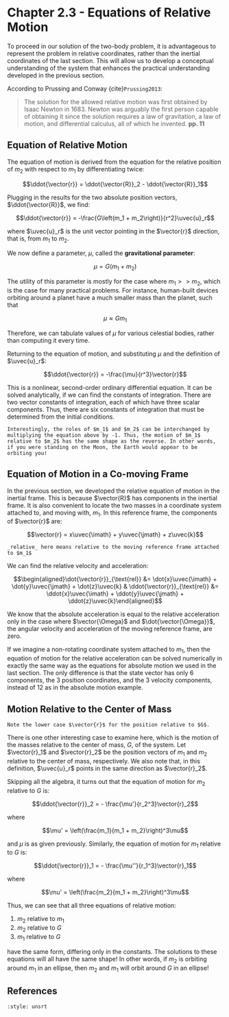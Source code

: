 # Chapter 2.3 - Equations of Relative Motion

To proceed in our solution of the two-body problem, it is advantageous to represent the problem in relative coordinates, rather than the inertial coordinates of the last section. This will allow us to develop a conceptual understanding of the system that enhances the practical understanding developed in the previous section.

According to Prussing and Conway {cite}`Prussing2013`:

> The solution for the allowed relative motion was first obtained by Isaac Newton in 1683. Newton was arguably the first person capable of obtaining it since the solution requires a law of gravitation, a law of motion, and differential calculus, all of which he invented. **pp. 11**

## Equation of Relative Motion

The equation of motion is derived from the equation for the relative position of $m_2$ with respect to $m_1$ by differentiating twice:

$$\ddot{\vector{r}} = \ddot{\vector{R}}_2 - \ddot{\vector{R}}_1$$

Plugging in the results for the two absolute position vectors, $\ddot{\vector{R}}$, we find:

$$\ddot{\vector{r}} = -\frac{G\left(m_1 + m_2\right)}{r^2}\uvec{u}_r$$

where $\uvec{u}_r$ is the unit vector pointing in the $\vector{r}$ direction, that is, from $m_1$ to $m_2$.

We now define a parameter, $\mu$, called the **gravitational parameter**:

$$\mu = G\left(m_1 + m_2\right)$$

The utility of this parameter is mostly for the case where $m_1 >> m_2$, which is the case for many practical problems. For instance, human-built devices orbiting around a planet have a much smaller mass than the planet, such that

$$\mu \approx G m_1$$

Therefore, we can tabulate values of $\mu$ for various celestial bodies, rather than computing it every time.

Returning to the equation of motion, and substituting $\mu$ and the definition of $\uvec{u}_r$:

$$\ddot{\vector{r}} = -\frac{\mu}{r^3}\vector{r}$$

This is a nonlinear, second-order ordinary differential equation. It can be solved analytically, if we can find the constants of integration. There are two vector constants of integration, each of which have three scalar components. Thus, there are six constants of integration that must be determined from the initial conditions.

```{note}
Interestingly, the roles of $m_1$ and $m_2$ can be interchanged by multiplying the equation above by -1. Thus, the motion of $m_1$ relative to $m_2$ has the same shape as the reverse. In other words, if you were standing on the Moon, the Earth would appear to be orbiting you!
```

## Equation of Motion in a Co-moving Frame

In the previous section, we developed the relative equation of motion in the inertial frame. This is because $\vector{R}$ has components in the inertial frame. It is also convenient to locate the two masses in a coordinate system attached to, and moving with, $m_1$. In this reference frame, the components of $\vector{r}$ are:

$$\vector{r} = x\uvec{\imath} + y\uvec{\jmath} + z\uvec{k}$$

```{margin}
_relative_ here means relative to the moving reference frame attached to $m_1$
```

We can find the relative velocity and acceleration:

$$\begin{aligned}\dot{\vector{r}}_{\text{rel}} &= \dot{x}\uvec{\imath} + \dot{y}\uvec{\jmath} + \dot{z}\uvec{k} & \ddot{\vector{r}}_{\text{rel}} &= \ddot{x}\uvec{\imath} + \ddot{y}\uvec{\jmath} + \ddot{z}\uvec{k}\end{aligned}$$

We know that the absolute acceleration is equal to the relative acceleration only in the case where $\vector{\Omega}$ and $\dot{\vector{\Omega}}$, the angular velocity and acceleration of the moving reference frame, are zero.

If we imagine a non-rotating coordinate system attached to $m_1$, then the equation of motion for the relative acceleration can be solved numerically in exactly the same way as the equations for absolute motion we used in the last section. The only difference is that the state vector has only 6 components, the 3 position coordinates, and the 3 velocity components, instead of 12 as in the absolute motion example.

## Motion Relative to the Center of Mass

```{margin}
Note the lower case $\vector{r}$ for the position relative to $G$.
```

There is one other interesting case to examine here, which is the motion of the masses relative to the center of mass, $G$, of the system. Let $\vector{r}_1$ and $\vector{r}_2$ be the position vectors of $m_1$ and $m_2$ relative to the center of mass, respectively. We also note that, in this definition, $\uvec{u}_r$ points in the same direction as $\vector{r}_2$.

Skipping all the algebra, it turns out that the equation of motion for $m_2$ relative to $G$ is:

$$\ddot{\vector{r}}_2 = - \frac{\mu'}{r_2^3}\vector{r}_2$$

where

$$\mu' = \left(\frac{m_1}{m_1 + m_2}\right)^3\mu$$

and $\mu$ is as given previously. Similarly, the equation of motion for $m_1$ relative to $G$ is:

$$\ddot{\vector{r}}_1 = - \frac{\mu''}{r_1^3}\vector{r}_1$$

where

$$\mu' = \left(\frac{m_2}{m_1 + m_2}\right)^3\mu$$

Thus, we can see that all three equations of relative motion:

1. $m_2$ relative to $m_1$
2. $m_2$ relative to $G$
3. $m_1$ relative to $G$

have the same form, differing only in the constants. The solutions to these equations will all have the same shape! In other words, if $m_2$ is orbiting around $m_1$ in an ellipse, then $m_2$ and $m_1$ will orbit around $G$ in an ellipse!

## References

```{bibliography} ../references.bib
:style: unsrt
```
